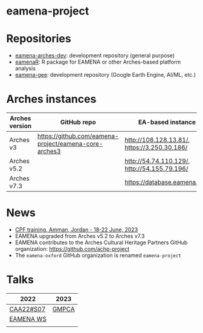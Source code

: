 # eamena-project

# Repositories

* [eamena-arches-dev](https://github.com/eamena-project/eamena-arches-dev): development repository (general purpose)
* [eamenaR](https://github.com/eamena-project/eamenaR): R package for EAMENA or other Arches-based platform analysis
* [eamena-gee](https://github.com/eamena-project/eamena-gee): development repository (Google Earth Engine, AI/ML, etc.) 

# Arches instances

| Arches version | GitHub repo | EA-based instance |
|----------------|-------------|-------------------|
| Arches v3      |  https://github.com/eamena-project/eamena-core-arches3           |        http://108.128.13.81/, https://3.250.30.186/           |
| Arches v5.2      |           |        http://54.74.110.129/, http://54.155.79.196/           |
| Arches v7.3      |           |        https://database.eamena.org/         |

# News

* [CPF training, Amman, Jordan - 18-22 June, 2023](https://github.com/eamena-project/eamena-arches-dev/tree/main/training#users--database-managers--sys-admins-training)
* EAMENA upgraded from Arches v5.2 to Arches v7.3
* EAMENA contributes to the Arches Cultural Heritage Partners GitHub organization: https://github.com/achp-project
* The `eamena-oxford` GitHub organization is renamed `eamena-project`

# Talks

| 2022 | 2023 |
|------|------|
| [CAA22#S07](https://github.com/eamena-project/eamena-arches-dev/blob/main/event/CAA-S07.md)    |   [GMPCA](https://eamena-project.github.io/eamena-arches-dev/talks/2023-gmpca/pres/#/title-slide)   |
| [EAMENA WS](https://eamena-project.github.io/reveal.js/projects/time.html)     |      |
|      |      |


